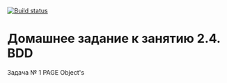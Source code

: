 [![Build status](https://ci.appveyor.com/api/projects/status/9n5d65ppt0mgugqh/branch/main?svg=true)](https://ci.appveyor.com/project/EvgenyKatukhov/bddqamid49/branch/main)

# Домашнее задание к занятию 2.4. BDD
 Задача № 1 PAGE Object's